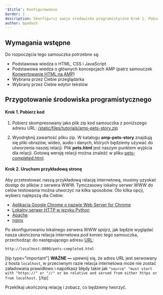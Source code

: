 ```yaml
---
'$title': Konfigurowanie
$order: 1
description: Skonfiguruj swoje środowisko programistyczne Krok 1. Pobierz kod. Pobierz przykładowy kod samouczka w postaci pliku ZIP lub poprzez git...
author: bpaduch
---
```


## Wymagania wstępne

Do rozpoczęcia tego samouczka potrzebne są:

- Podstawowa wiedza o HTML, CSS i JavaScript
- Podstawowa wiedza o głównych koncepcjach AMP (patrz samouczek [Konwertowanie HTML na AMP](../../../../documentation/guides-and-tutorials/start/converting/index.md?format=websites))
- Wybrana przez Ciebie przeglądarka
- Wybrany przez Ciebie edytor tekstów

## Przygotowanie środowiska programistycznego

#### Krok 1. Pobierz kod

1. Pobierz skompresowany jako plik zip kod samouczka z poniższego adresu URL: <a href="/static/files/tutorials/amp-pets-story.zip">/static/files/tutorials/amp-pets-story.zip</a>

2. Wyodrębnij zawartość pliku zip. W katalogu **amp-pets-story** znajdują się pliki obrazów, wideo, audio i danych, których będziemy używać do utworzenia naszej relacji. Plik **pets.html** jest naszym punktem wyjścia dla relacji. Gotową wersję relacji można znaleźć w pliku [pets-completed.html](https://github.com/ampproject/amp.dev/blob/legacy-master/tutorial_source/amp-pets-story/pets-completed.html).

#### Krok 2. Uruchom przykładową stronę

Aby przetestować naszą przykładową relację internetową, musimy uzyskać dostęp do plików z serwera WWW. Tymczasowy lokalny serwer WWW do celów testowania można utworzyć na kilka sposobów. Oto kilka opcji, wybierz najlepszą dla Ciebie:

- [Aplikacja Google Chrome o nazwie Web Server for Chrome](https://chrome.google.com/webstore/detail/web-server-for-chrome/ofhbbkphhbklhfoeikjpcbhemlocgigb)
- [Lokalny serwer HTTP w języku Python](https://developer.mozilla.org/en-US/docs/Learn/Common_questions/set_up_a_local_testing_server#Running_a_simple_local_HTTP_server)
- [Apache](https://httpd.apache.org/docs/2.4/getting-started.html)
- [nginx](http://nginx.org/)

Po skonfigurowaniu lokalnego serwera WWW spójrz, jak będzie wyglądać nasza ukończona relacja internetowa pod koniec tego samouczka, przechodząc do następującego adresu <a href="http://localhost:8000/pets-completed.html">URL</a>:

```html
http://localhost:8000/pets-completed.html
```

[tip type="important"] **WAŻNE —** upewnij się, że adres URL jest serwowany z hosta `localhost`, w przeciwnym razie relacja internetowa może nie zostać załadowana prawidłowo i napotkasz błędy takie jak `"source" "must start with "https://" or "//" or be relative and served from either https or from localhost.` [/tip]

Przeklikaj ukończoną relację i zobacz, co będziemy tworzyć.
